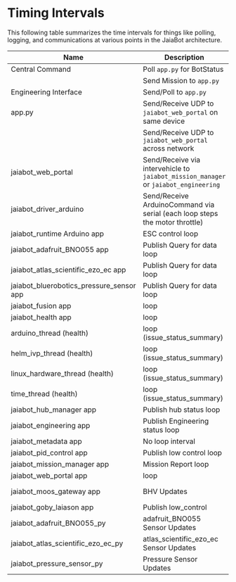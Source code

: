 # Timing Intervals

This following table summarizes the time intervals for things like polling, logging, and communications at various points in the JaiaBot architecture.

| Name                                   | Description                                                                     | Timing                    | Path                                                                              |
|----------------------------------------|---------------------------------------------------------------------------------|---------------------------|-----------------------------------------------------------------------------------|
| Central Command                        | Poll `app.py` for BotStatus                                                     | 0.5 s interval            | src/web/central_command/client/components/CentralCommand.jsx                     |
|                                        | Send Mission to `app.py`                                                        | ASAP                      |                                                                                   |
| Engineering Interface                  | Send/Poll to `app.py`                                                           | 0.1 s interval            | src/web/engineering/script.js                                                   |
| app.py                                 | Send/Receive UDP to `jaiabot_web_portal` on same device                         | "Instantly"               | src/web/server/app.py                                                             |
|                                        | Send/Receive UDP to `jaiabot_web_portal` across network                         | Depends on network latency|                                                                                   |
| jaiabot_web_portal                     | Send/Receive via intervehicle to `jaiabot_mission_manager` or `jaiabot_engineering`| Depends on XBee radio latency| src/bin/                                                                        |
| jaiabot_driver_arduino                 | Send/Receive ArduinoCommand via serial (each loop steps the motor throttle)     | 0.1 s loop interval       | src/bin/drivers/arduino/app.cpp                                                  |
| jaiabot_runtime Arduino app            | ESC control loop                                                                | 0.1 s loop interval       | src/arduino/jaiabot_runtime/jaiabot_runtime.ino                                    |
| jaiabot_adafruit_BNO055 app            | Publish Query for data loop                                                     | 0.1 s loop interval       | src/bin/drivers/adafruit_BNO055/app.cpp                                           |
| jaiabot_atlas_scientific_ezo_ec app    | Publish Query for data loop                                                     | 0.1 s loop interval       | src/bin/drivers/atlas_scientific_ezo_ec/app.cpp                                   |
| jaiabot_bluerobotics_pressure_sensor app| Publish Query for data loop                                                    | 0.1 s loop interval       | src/bin/drivers/bluerobotics_pressure_sensor/app.cpp                              |
| jaiabot_fusion app                     | loop                                                                            | 0.2 s loop interval       | src/bin/fusion/fusion.cpp                                                         |
| jaiabot_health app                     | loop                                                                            | 1 s loop interval         | src/bin/health/app.cpp                                                             |
| arduino_thread (health)                | loop (issue_status_summary)                                                     | 15 s loop interval        | src/bin/health/arduino_thread.cpp                                                 |
| helm_ivp_thread (health)               | loop (issue_status_summary)                                                     | 15 s loop interval        | src/bin/health/helm_ivp_thread.cpp                                                 |
| linux_hardware_thread (health)         | loop (issue_status_summary)                                                     | 60 s loop interval        | src/bin/health/linux_hardware_thread.cpp                                           |
| time_thread (health)                   | loop (issue_status_summary)                                                     | 60 s loop interval        | src/bin/health/time_thread.cpp                                                     |
| jaiabot_hub_manager app                | Publish hub status loop                                                         | 0.5 s loop interval       | src/bin/hub_manager/hub_manager.cpp                                                 |
| jaiabot_engineering app                | Publish Engineering status loop                                                 | 1 s loop interval         | src/bin/jaiabot_engineering/app.cpp                                                 |
| jaiabot_metadata app                   | No loop interval                                                                | No loop interval           | src/bin/jaiabot_metadata/app.cpp                                                    |
| jaiabot_pid_control app                   | Publish low control loop                                                            | 0.1 s loop interval                             | src/bin/jaiabot_pid_control/app.cpp
| jaiabot_mission_manager app            | Mission Report loop                                                             | 1 s loop interval         | src/bin/mission_manager/app.cpp                                                    |
| jaiabot_web_portal app                 | loop                                                                            | 2 s loop interval         | src/bin/web_portal/app.cpp                                                         |
| jaiabot_moos_gateway app               | BHV Updates                                                                     | Depends goby::moos::FrontSeatTranslation| src/lib/jaiabot_moos_gateway/app.cpp                                               |
| jaiabot_goby_laiason app               | Publish low_control                                                             | 0.05 s loop interval      | src/lib/laiason/laiason_jaiabot.cpp                                                |
| jaiabot_adafruit_BNO055_py             | adafruit_BNO055 Sensor Updates                                                  | Depends jaiabot_adafruit_BNO055 | src/python/adafruit_BNO055/jaiabot_imu.py                                          |
| jaiabot_atlas_scientific_ezo_ec_py     | atlas_scientific_ezo_ec Sensor Updates                                          | Depends jaiabot_atlas_scientific_ezo_ec | src/python/atlas_scientific_ezo_ec/jaiabot_as-ezo-ec.py                             |
| jaiabot_pressure_sensor_py             | Pressure Sensor Updates                                                         | Depends jaiabot_bluerobotics_pressure_sensor | src/python/pressure_sensor/jaiabot_pressure_sensor.py                              |
